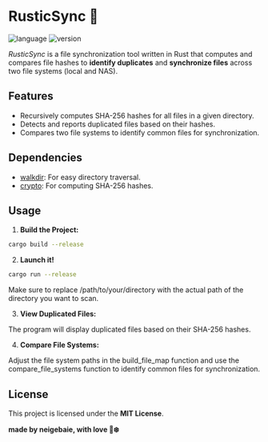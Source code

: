 # RusticSync 🔁

<img alt="language" src="https://img.shields.io/badge/Lang-Rust-orange.svg"> <img alt="version" src="https://img.shields.io/badge/Version-1.0.0-green.svg">

_RusticSync_ is a file synchronization tool written in Rust that computes and compares file hashes to **identify duplicates** and **synchronize files** across two file systems (local and NAS).

## Features

- Recursively computes SHA-256 hashes for all files in a given directory.
- Detects and reports duplicated files based on their hashes.
- Compares two file systems to identify common files for synchronization.

## Dependencies

- [walkdir](https://crates.io/crates/walkdir): For easy directory traversal.
- [crypto](https://crates.io/crates/crypto): For computing SHA-256 hashes.

## Usage

1. **Build the Project:**

```bash
cargo build --release
```

2. **Launch it!**

```bash
cargo run --release
```

Make sure to replace /path/to/your/directory with the actual path of the directory you want to scan.

3. **View Duplicated Files:**

The program will display duplicated files based on their SHA-256 hashes.

4. **Compare File Systems:**

Adjust the file system paths in the build_file_map function and use the compare_file_systems function to identify common files for synchronization.

## License

This project is licensed under the **MIT License**.

**made by neigebaie, with love 💙❄️**
